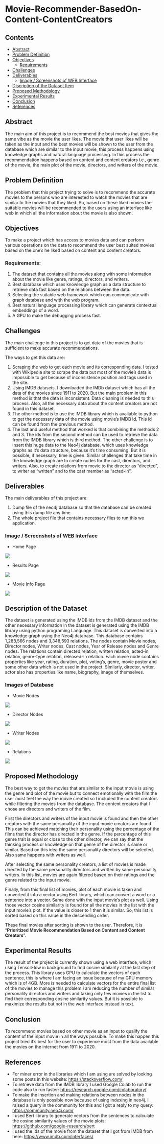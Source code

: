 # Movie-Recommender-BasedOn-Content-ContentCreators

## Contents

* [Abstract](#Abstract)
* [Problem Definition](#Problem-Definition)
* [Objectives](#Objectives)
	- [Requirements](#Requirements)
* [Challenges](#Challenges)
* [Deliverables ](#Deliverables)
	- [Image / Screenshots of WEB Interface](#Images-of-Database)
* [Discription of the Dataset Item](#Discription-of-the-Dataset-Item)
* [Proposed Methodology](#Proposed-Methodology)
* [Experimental Results](#Experimental-Results)
* [Conclusion](#Conclusion)
* [References](#References)


## Abstract
The main aim of this project is to recommend the best movies that gives the same vibe as the movie the user likes. The movie that user likes will be taken as the input and the best movies will be shown to the user from the database which are similar to the input movie, this process happens using knowledge graphs and natural language processing. In this process the recommendation happens based on content and content creators i.e., genre of the movie, the main plot of the movie, directors, and writers of the movie. 

## Problem Definition
The problem that this project trying to solve is to recommend the accurate movies to the persons who are interested to watch the movies that are similar to the movies that they liked. So, based on these liked movies the suitable movies will be recommended to the users using an interface like web in which all the information about the movie is also shown.

## Objectives
To make a project which has access to movies data and can perform various operations on the data to recommend the user best suited movies based on the one’s he liked based on content and content creators.
### Requirements:
1.	The dataset that contains all the movies along with some information about the movie like genre, ratings, directors, and writers.
2.	Best database which uses knowledge graph as a data structure to retrieve data fast based on the relations between the data.
3.	Selecting the suitable web framework which can communicate with graph database and with the web program.
4.	Best natural language processing library which can generate contextual embeddings of a word.
5.	A GPU to make the debugging process fast.

## Challenges
The main challenge in this project is to get data of the movies that is sufficient to make accurate recommendations. 

The ways to get this data are:
1.	Scraping the web to get each movie and its corresponding data. I tested with Wikipedia site to scrape the data but most of the movie’s data is impossible to get because of inconsistence position and tags used in the site.
2.	Using IMDB datasets. I downloaded the IMDb dataset which has all the data of the movies since 1911 to 2020. But the main problem in this method is that the data is inconsistent. Data cleaning is needed to this process. Also, all the necessary data about the content creators are not found in this dataset.
3.	The other method is to use the IMDB library which is available to python to get the necessary data of the movie using movie’s IMDB id. This id can be found from the previous method.
4.	The last and useful method that worked is that combining the methods 2 and 3. The ids from the second method can be used to retrieve the data from the IMDB library which is third method.
The other challenge is to insert this huge data to the Neo4j database, which uses knowledge graphs as it’s data structure, because it’s time consuming. But it is possible, if necessary, time is given. Similar challenges that take time in the knowledge graph are to create nodes for the cast, directors, and writers. Also, to create relations from movie to the director as “directed”, to writer as “written” and to the cast member as “acted-in”.

## Deliverables

The main deliverables of this project are:
1.	Dump file of the neo4j database so that the database can be created using this dump file any time.
2.	The whole project file that contains necessary files to run this we application.

### Image / Screenshots of WEB Interface

* Home Page
	
	<p align="center">
 <img src="https://github.com/grpnpraveen/Movie-Recommender-BasedOn-Content-ContentCreators/blob/main/static/1.png"/>
</p>
	
* Results Page
		<p align="center">
 <img src="https://github.com/grpnpraveen/Movie-Recommender-BasedOn-Content-ContentCreators/blob/main/static/2.png"/>
</p>

* Movie Info Page
		<p align="center">
 <img src="https://github.com/grpnpraveen/Movie-Recommender-BasedOn-Content-ContentCreators/blob/main/static/3.png"/>
</p>

## Description of the Dataset
The dataset is generated using the IMDB ids from the IMDB dataset and the other necessary information in the dataset is generated using the IMDB library using python programing Language. This dataset is converted into a knowledge graph using the Neo4j database.
This database contains 1,288,566 nodes and 3,348,593 relations. The nodes contain Movie nodes, Director nodes, Writer nodes, Cast nodes, Year of Release nodes and   Genre nodes. The relations contain directed relation, written relation, acted-in relation, genre-type relation, released-in relation. 
Each movie node contains properties like year, rating, duration, plot, voting’s, genre, movie poster and some other data which is not used in the project. Similarly, director, writer, actor also has properties like name, biography, image of themselves.

### Images of Database
* Movie Nodes
	<p align="center">
 <img src="https://github.com/grpnpraveen/Movie-Recommender-BasedOn-Content-ContentCreators/blob/main/static/4.png"/>
</p>

* Director Nodes
	<p align="center">
 <img src="https://github.com/grpnpraveen/Movie-Recommender-BasedOn-Content-ContentCreators/blob/main/static/5.png"/>
</p>

* Writer Nodes
	<p align="center">
 <img src="https://github.com/grpnpraveen/Movie-Recommender-BasedOn-Content-ContentCreators/blob/main/static/6.png"/>
</p>

* Relations
		<p align="center">
 <img src="https://github.com/grpnpraveen/Movie-Recommender-BasedOn-Content-ContentCreators/blob/main/static/7.png"/>
</p>

## Proposed Methodology

The best way to get the movies that are similar to the input movie is using the genre and plot of the movie but to connect emotionally with the film the user must feel the way the movie created so I included the content creators while filtering the movies from the database. The content creators that I chose are directors and writers of the film.

First the directors and writers of the input movie is found and then the other creators with the same personality of the input movie creators are found. This can be achieved matching their personality using the percentage of the films that the director has directed in the genre. If the percentage of this genre trait is equal or close to the other director, we can say that the thinking process or knowledge on that genre of the director is same or similar. Based on this idea the same personality directors will be selected. Also same happens with writers as well.



After selecting the same personality creators, a list of movies is made directed by the same personality directors and written by same personality writers. In this list, movies are again filtered based on their ratings and the genre related to the input movie.

Finally, from this final list of movies, plot of each movie is taken and converted it into a vector using Bert library, which can convert a word or a sentence into a vector. Same done with the input movie’s plot as well. Using those vector cosine similarity is found for all the movies in the list with the input movie’s plot. If the value is closer to 1 then it is similar. So, this list is sorted based on this value in the descending order.

These final movies after sorting is shown to the user. Therefore, it is “<b>Prioritized Movie Recommendation Based on Content and Content Creators</b>”.

## Experimental Results
The result of the project is currently shown using a web interface, which using TensorFlow in background to find cosine similarity at the last step of the process. This library uses GPU to calculate the vectors of each sentence, this is where I am facing an issue because of my GPU memory which is of 4GB. More is needed to calculate vectors for the entire final list of the movies to manage this problem I am reducing the number of similar personality directors and writers and taking only few movies in the list to find their corresponding cosine similarity values.
But it is possible to maximize the results but not in the web interface instead in text.

## Conclusion
To recommend movies based on other movie as an input to qualify the content of the input movie in all the ways possible. To make this happen this project tried it’s best for the user to experience most from the data available the movies on the internet from 1911 to 2020. 

## References
* For miner error in the libraries which I am using are solved by looking some posts in this website: https://stackoverflow.com/ 
* To retrieve data from the IMDB library I used Google Colab to run the code also to run faster: https://research.google.com/colaboratory/ 
* To make the insertion and making relations between nodes in the database is only possible now because of using indexing in neo4j. I raised a query in the community for this and I got a reply to my query: https://community.neo4j.com/
* I used Bert library to generate vectors from the sentences to calculate the cosine similarity values of the movie plots: https://github.com/google-research/bert
* I used the ids of the movie from the dataset that I got from IMDB from here: https://www.imdb.com/interfaces/


